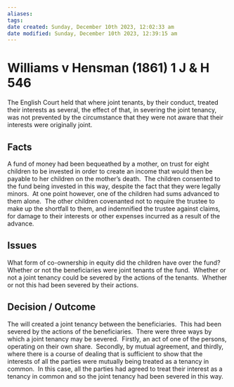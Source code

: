 ```yaml
---
aliases: 
tags: 
date created: Sunday, December 10th 2023, 12:02:33 am
date modified: Sunday, December 10th 2023, 12:39:15 am
---
```


# Williams v Hensman (1861) 1 J & H 546

The English Court held that where joint tenants, by their conduct, treated their interests as several, the effect of that, in severing the joint tenancy, was not prevented by the circumstance that they were not aware that their interests were originally joint.

## Facts

A fund of money had been bequeathed by a mother, on trust for eight children to be invested in order to create an income that would then be payable to her children on the mother’s death.  The children consented to the fund being invested in this way, despite the fact that they were legally minors.  At one point however, one of the children had sums advanced to them alone.  The other children covenanted not to require the trustee to make up the shortfall to them, and indemnified the trustee against claims, for damage to their interests or other expenses incurred as a result of the advance.

## Issues

What form of co-ownership in equity did the children have over the fund?  Whether or not the beneficiaries were joint tenants of the fund.  Whether or not a joint tenancy could be severed by the actions of the tenants.  Whether or not this had been severed by their actions.

## Decision / Outcome

The will created a joint tenancy between the beneficiaries.  This had been severed by the actions of the beneficiaries.  There were three ways by which a joint tenancy may be severed.  Firstly, an act of one of the persons, operating on their own share.  Secondly, by mutual agreement, and thirdly, where there is a course of dealing that is sufficient to show that the interests of all the parties were mutually being treated as a tenancy in common.  In this case, all the parties had agreed to treat their interest as a tenancy in common and so the joint tenancy had been severed in this way.
